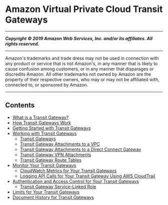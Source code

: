 # Amazon Virtual Private Cloud Transit Gateways

-----
*****Copyright &copy; 2019 Amazon Web Services, Inc. and/or its affiliates. All rights reserved.*****

-----
Amazon's trademarks and trade dress may not be used in 
     connection with any product or service that is not Amazon's, 
     in any manner that is likely to cause confusion among customers, 
     or in any manner that disparages or discredits Amazon. All other 
     trademarks not owned by Amazon are the property of their respective
     owners, who may or may not be affiliated with, connected to, or 
     sponsored by Amazon.

-----
## Contents
+ [What is a Transit Gateway?](what-is-transit-gateway.md)
+ [How Transit Gateways Work](how-transit-gateways-work.md)
+ [Getting Started with Transit Gateways](tgw-getting-started.md)
+ [Working with Transit Gateways](working-with-transit-gateways.md)
   + [Transit Gateways](tgw-transit-gateways.md)
   + [Transit Gateway Attachments to a VPC](tgw-vpc-attachments.md)
   + [Transit Gateway Attachments to a Direct Connect Gateway](tgw-dcg-attachments.md)
   + [Transit Gateway VPN Attachments](tgw-vpn-attachments.md)
   + [Transit Gateway Route Tables](tgw-route-tables.md)
+ [Monitor Your Transit Gateways](transit-gateway-monitoring.md)
   + [CloudWatch Metrics for Your Transit Gateways](transit-gateway-cloudwatch-metrics.md)
   + [Logging API Calls for Your Transit Gateway Using AWS CloudTrail](transit-gateway-cloudtrail-logs.md)
+ [Authentication and Access Control for Your Transit Gateways](transit-gateway-authentication-access-control.md)
   + [Transit Gateway Service-Linked Role](tgw-service-linked-roles.md)
+ [Limits for Your Transit Gateways](transit-gateway-limits.md)
+ [Document History for Transit Gateways](doc-history.md)